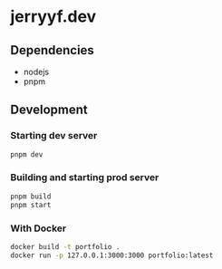 # jerryyf.dev

## Dependencies

- nodejs
- pnpm

## Development

### Starting dev server

```bash
pnpm dev
```

### Building and starting prod server

```bash
pnpm build
pnpm start
```

### With Docker

```bash
docker build -t portfolio .
docker run -p 127.0.0.1:3000:3000 portfolio:latest
```